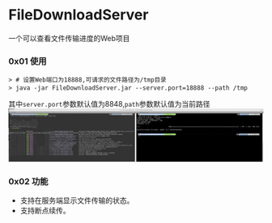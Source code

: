 # FileDownloadServer

一个可以查看文件传输进度的Web项目

### 0x01 使用

```
> # 设置Web端口为18888,可请求的文件路径为/tmp目录
> java -jar FileDownloadServer.jar --server.port=18888 --path /tmp
```

其中`server.port`参数默认值为8848,`path`参数默认值为当前路径
![](./img/screenshot.jpeg)

### 0x02 功能

* 支持在服务端显示文件传输的状态。
* 支持断点续传。
